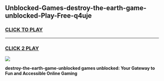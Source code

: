 
## Unblocked-Games-destroy-the-earth-game-unblocked-Play-Free-q4uje
<h3>
<a href="https://premium76.site?title=destroy-the-earth-game-unblocked&ref=21A">CLICK TO PLAY</a></h3>
<hr>

<h3>
<a href="https://premium76.site?title=destroy-the-earth-game-unblocked&ref=21A">CLICK 2 PLAY</a>
  
</h3>

<a href="https://premium76.site?title=destroy-the-earth-game-unblocked&ref=21A"><img src="https://clearcache.store/games.png"></a>


**destroy-the-earth-game-unblocked games unblocked: Your Gateway to Fun and Accessible Online Gaming**
